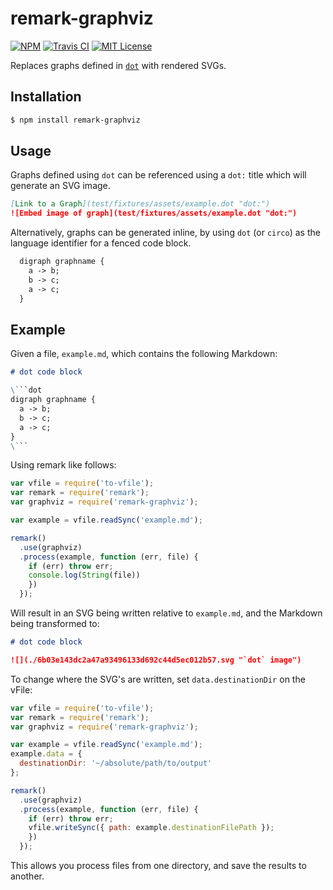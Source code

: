 # remark-graphviz

[![NPM](https://img.shields.io/npm/v/remark-graphviz.svg)](https://npmjs.org/packages/remark-graphviz/)
[![Travis CI](https://img.shields.io/travis/temando/remark-graphviz.svg)](https://travis-ci.org/temando/remark-graphviz)
[![MIT License](https://img.shields.io/github/license/temando/remark-graphviz.svg)](https://en.wikipedia.org/wiki/MIT_License)

Replaces graphs defined in [`dot`](http://www.graphviz.org/content/dot-language) with rendered SVGs.

## Installation

```sh
$ npm install remark-graphviz
```

## Usage

Graphs defined using `dot` can be referenced using a `dot:` title which will
generate an SVG image.

```md
[Link to a Graph](test/fixtures/assets/example.dot "dot:")
![Embed image of graph](test/fixtures/assets/example.dot "dot:")
```

Alternatively, graphs can be generated inline, by using `dot` (or `circo`) as
the language identifier for a fenced code block.

```md
  digraph graphname {
    a -> b;
    b -> c;
    a -> c;
  }
```

## Example

Given a file, `example.md`, which contains the following Markdown:

```md
# dot code block

\```dot
digraph graphname {
  a -> b;
  b -> c;
  a -> c;
}
\```
```

Using remark like follows:

```js
var vfile = require('to-vfile');
var remark = require('remark');
var graphviz = require('remark-graphviz');

var example = vfile.readSync('example.md');

remark()
  .use(graphviz)
  .process(example, function (err, file) {
    if (err) throw err;
    console.log(String(file))
    })
  });
```

Will result in an SVG being written relative to `example.md`, and the Markdown
being transformed to:

```md
# dot code block

![](./6b03e143dc2a47a93496133d692c44d5ec012b57.svg "`dot` image")
```

To change where the SVG's are written, set `data.destinationDir` on the vFile:

```js
var vfile = require('to-vfile');
var remark = require('remark');
var graphviz = require('remark-graphviz');

var example = vfile.readSync('example.md');
example.data = {
  destinationDir: '~/absolute/path/to/output'
};

remark()
  .use(graphviz)
  .process(example, function (err, file) {
    if (err) throw err;
    vfile.writeSync({ path: example.destinationFilePath });
    })
  });
```

This allows you process files from one directory, and save the
results to another.

